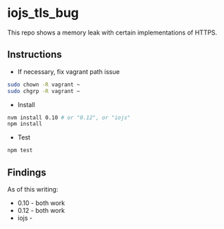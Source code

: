 iojs_tls_bug
============

This repo shows a memory leak with certain implementations of HTTPS.

Instructions
------------

- If necessary, fix vagrant path issue
```bash
sudo chown -R vagrant ~
sudo chgrp -R vagrant ~
```
- Install
```bash
nvm install 0.10 # or "0.12", or "iojs"
npm install
```
- Test
```bash
npm test
```

Findings
---------
As of this writing:
- 0.10 - both work
- 0.12 - both work
- iojs -
